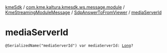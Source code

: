 [kmeSdk](../../../index.md) / [com.kme.kaltura.kmesdk.ws.message.module](../../index.md) / [KmeStreamingModuleMessage](../index.md) / [SdpAnswerToFromViewer](index.md) / [mediaServerId](./media-server-id.md)

# mediaServerId

`@SerializedName("mediaServerId") var mediaServerId: `[`Long`](https://kotlinlang.org/api/latest/jvm/stdlib/kotlin/-long/index.html)`?`